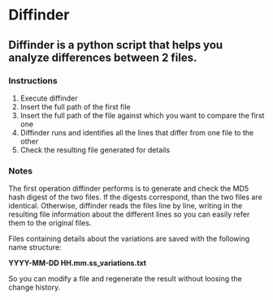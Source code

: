 # Diffinder
## Diffinder is a python script that helps you analyze differences between 2 files.

### Instructions
1. Execute diffinder
2. Insert the full path of the first file
3. Insert the full path of the file against which you want to compare the first one
4. Diffinder runs and identifies all the lines that differ from one file to the other
5. Check the resulting file generated for details

### Notes
The first operation diffinder performs is to generate and check the MD5 hash digest of
the two files.
If the digests correspond, than the two files are identical.
Otherwise, diffinder reads the files line by line, writing in the resulting file information
about the different lines so you can easily refer them to the original files.

Files containing details about the variations are saved with the following name structure:

**YYYY-MM-DD HH.mm.ss_variations.txt**

So you can modify a file and regenerate the result without loosing the change history.
